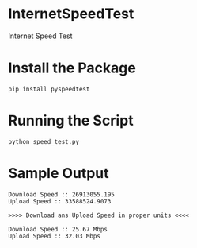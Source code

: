# InternetSpeedTest
Internet Speed Test

# Install the Package
    pip install pyspeedtest
# Running the Script
    python speed_test.py

# Sample Output

    Download Speed :: 26913055.195
    Upload Speed :: 33588524.9073

    >>>> Download ans Upload Speed in proper units <<<<

    Download Speed :: 25.67 Mbps
    Upload Speed :: 32.03 Mbps
